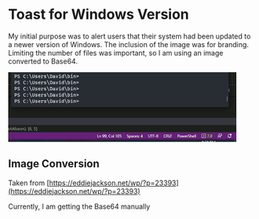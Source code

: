 # Toast for Windows Version

My initial purpose was to alert users that their system had been updated to a newer version of Windows. The inclusion of the image was for branding. Limiting the number of files was important, so I am using an image converted to Base64.

![Animation of the Toast message](toasty.gif)

## Image Conversion

Taken from [https://eddiejackson.net/wp/?p=23393](https://eddiejackson.net/wp/?p=23393)

Currently, I am getting the Base64 manually
